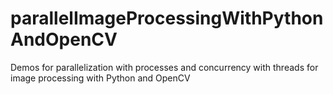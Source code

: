 # parallelImageProcessingWithPythonAndOpenCV
Demos for parallelization with processes and concurrency with threads for image processing with Python and OpenCV
